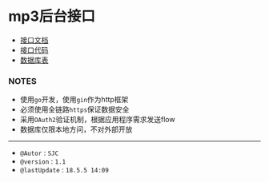 # mp3后台接口


- [接口文档](doc.md)
- [接口代码](src/api/)
- [数据库表](db.md)

### NOTES
- 使用`go`开发，使用`gin`作为http框架
- 必须使用全链路`https`保证数据安全
- 采用`OAuth2`验证机制，根据应用程序需求发送flow
- 数据库仅限本地方问，不对外部开放


---
- `@Autor` : `SJC`
- `@version` : `1.1`
- `@lastUpdate` : `18.5.5 14:09`
